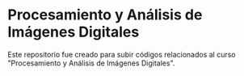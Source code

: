 # Procesamiento y Análisis de Imágenes Digitales
Este repositorio fue creado para subir códigos relacionados al curso "Procesamiento y Análisis de Imágenes Digitales".
